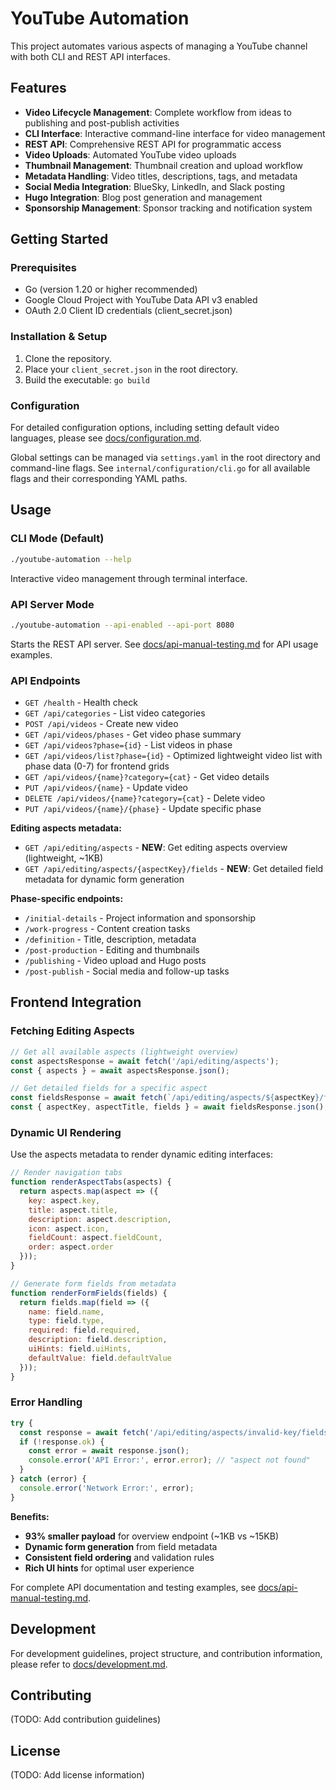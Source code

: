 # YouTube Automation

This project automates various aspects of managing a YouTube channel with both CLI and REST API interfaces.

## Features

*   **Video Lifecycle Management**: Complete workflow from ideas to publishing and post-publish activities
*   **CLI Interface**: Interactive command-line interface for video management
*   **REST API**: Comprehensive REST API for programmatic access
*   **Video Uploads**: Automated YouTube video uploads
*   **Thumbnail Management**: Thumbnail creation and upload workflow  
*   **Metadata Handling**: Video titles, descriptions, tags, and metadata
*   **Social Media Integration**: BlueSky, LinkedIn, and Slack posting
*   **Hugo Integration**: Blog post generation and management
*   **Sponsorship Management**: Sponsor tracking and notification system

## Getting Started

### Prerequisites

*   Go (version 1.20 or higher recommended)
*   Google Cloud Project with YouTube Data API v3 enabled
*   OAuth 2.0 Client ID credentials (client_secret.json)

### Installation & Setup

1.  Clone the repository.
2.  Place your `client_secret.json` in the root directory.
3.  Build the executable: `go build`

### Configuration

For detailed configuration options, including setting default video languages, please see [docs/configuration.md](docs/configuration.md).

Global settings can be managed via `settings.yaml` in the root directory and command-line flags. See `internal/configuration/cli.go` for all available flags and their corresponding YAML paths.

## Usage

### CLI Mode (Default)
```bash
./youtube-automation --help
```

Interactive video management through terminal interface.

### API Server Mode
```bash
./youtube-automation --api-enabled --api-port 8080
```

Starts the REST API server. See [docs/api-manual-testing.md](docs/api-manual-testing.md) for API usage examples.

### API Endpoints
- `GET /health` - Health check
- `GET /api/categories` - List video categories
- `POST /api/videos` - Create new video
- `GET /api/videos/phases` - Get video phase summary
- `GET /api/videos?phase={id}` - List videos in phase
- `GET /api/videos/list?phase={id}` - Optimized lightweight video list with phase data (0-7) for frontend grids
- `GET /api/videos/{name}?category={cat}` - Get video details
- `PUT /api/videos/{name}` - Update video
- `DELETE /api/videos/{name}?category={cat}` - Delete video
- `PUT /api/videos/{name}/{phase}` - Update specific phase

**Editing aspects metadata:**
- `GET /api/editing/aspects` - **NEW**: Get editing aspects overview (lightweight, ~1KB)
- `GET /api/editing/aspects/{aspectKey}/fields` - **NEW**: Get detailed field metadata for dynamic form generation

**Phase-specific endpoints:**
- `/initial-details` - Project information and sponsorship
- `/work-progress` - Content creation tasks
- `/definition` - Title, description, metadata
- `/post-production` - Editing and thumbnails
- `/publishing` - Video upload and Hugo posts
- `/post-publish` - Social media and follow-up tasks

## Frontend Integration

### Fetching Editing Aspects

```javascript
// Get all available aspects (lightweight overview)
const aspectsResponse = await fetch('/api/editing/aspects');
const { aspects } = await aspectsResponse.json();

// Get detailed fields for a specific aspect
const fieldsResponse = await fetch(`/api/editing/aspects/${aspectKey}/fields`);
const { aspectKey, aspectTitle, fields } = await fieldsResponse.json();
```

### Dynamic UI Rendering

Use the aspects metadata to render dynamic editing interfaces:

```javascript
// Render navigation tabs
function renderAspectTabs(aspects) {
  return aspects.map(aspect => ({
    key: aspect.key,
    title: aspect.title,
    description: aspect.description,
    icon: aspect.icon,
    fieldCount: aspect.fieldCount,
    order: aspect.order
  }));
}

// Generate form fields from metadata
function renderFormFields(fields) {
  return fields.map(field => ({
    name: field.name,
    type: field.type,
    required: field.required,
    description: field.description,
    uiHints: field.uiHints,
    defaultValue: field.defaultValue
  }));
}
```

### Error Handling

```javascript
try {
  const response = await fetch('/api/editing/aspects/invalid-key/fields');
  if (!response.ok) {
    const error = await response.json();
    console.error('API Error:', error.error); // "aspect not found"
  }
} catch (error) {
  console.error('Network Error:', error);
}
```

**Benefits:**
- **93% smaller payload** for overview endpoint (~1KB vs ~15KB)
- **Dynamic form generation** from field metadata
- **Consistent field ordering** and validation rules
- **Rich UI hints** for optimal user experience

For complete API documentation and testing examples, see [docs/api-manual-testing.md](docs/api-manual-testing.md).

## Development

For development guidelines, project structure, and contribution information, please refer to [docs/development.md](docs/development.md).

## Contributing

(TODO: Add contribution guidelines)

## License

(TODO: Add license information)

<!-- Test comment for release automation -->
